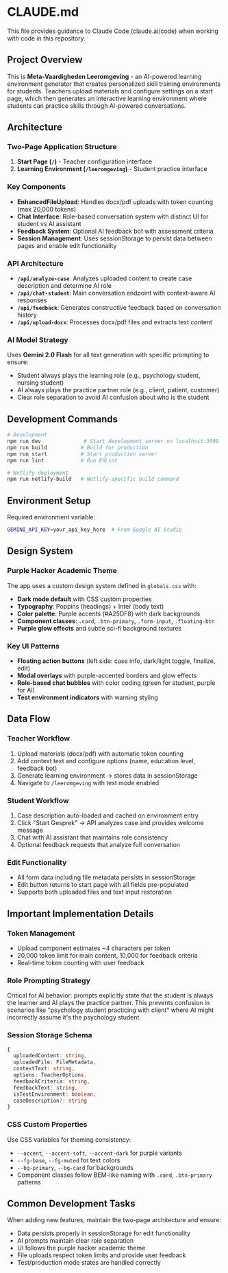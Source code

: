 # CLAUDE.md

This file provides guidance to Claude Code (claude.ai/code) when working with code in this repository.

## Project Overview

This is **Meta-Vaardigheden Leeromgeving** - an AI-powered learning environment generator that creates personalized skill training environments for students. Teachers upload materials and configure settings on a start page, which then generates an interactive learning environment where students can practice skills through AI-powered conversations.

## Architecture

### Two-Page Application Structure
1. **Start Page (`/`)** - Teacher configuration interface
2. **Learning Environment (`/leeromgeving`)** - Student practice interface

### Key Components
- **EnhancedFileUpload**: Handles docx/pdf uploads with token counting (max 20,000 tokens)
- **Chat Interface**: Role-based conversation system with distinct UI for student vs AI assistant
- **Feedback System**: Optional AI feedback bot with assessment criteria
- **Session Management**: Uses sessionStorage to persist data between pages and enable edit functionality

### API Architecture
- **`/api/analyze-case`**: Analyzes uploaded content to create case description and determine AI role
- **`/api/chat-student`**: Main conversation endpoint with context-aware AI responses  
- **`/api/feedback`**: Generates constructive feedback based on conversation history
- **`/api/upload-docx`**: Processes docx/pdf files and extracts text content

### AI Model Strategy
Uses **Gemini 2.0 Flash** for all text generation with specific prompting to ensure:
- Student always plays the learning role (e.g., psychology student, nursing student)
- AI always plays the practice partner role (e.g., client, patient, customer)
- Clear role separation to avoid AI confusion about who is the student

## Development Commands

```bash
# Development
npm run dev              # Start development server on localhost:3000
npm run build           # Build for production  
npm run start           # Start production server
npm run lint            # Run ESLint

# Netlify deployment
npm run netlify-build   # Netlify-specific build command
```

## Environment Setup

Required environment variable:
```bash
GEMINI_API_KEY=your_api_key_here  # From Google AI Studio
```

## Design System

### Purple Hacker Academic Theme
The app uses a custom design system defined in `globals.css` with:
- **Dark mode default** with CSS custom properties
- **Typography**: Poppins (headings) + Inter (body text)
- **Color palette**: Purple accents (#A25DF8) with dark backgrounds
- **Component classes**: `.card`, `.btn-primary`, `.form-input`, `.floating-btn`
- **Purple glow effects** and subtle sci-fi background textures

### Key UI Patterns
- **Floating action buttons** (left side: case info, dark/light toggle, finalize, edit)
- **Modal overlays** with purple-accented borders and glow effects
- **Role-based chat bubbles** with color coding (green for student, purple for AI)
- **Test environment indicators** with warning styling

## Data Flow

### Teacher Workflow
1. Upload materials (docx/pdf) with automatic token counting
2. Add context text and configure options (name, education level, feedback bot)
3. Generate learning environment → stores data in sessionStorage
4. Navigate to `/leeromgeving` with test mode enabled

### Student Workflow  
1. Case description auto-loaded and cached on environment entry
2. Click "Start Gesprek" → API analyzes case and provides welcome message
3. Chat with AI assistant that maintains role consistency
4. Optional feedback requests that analyze full conversation

### Edit Functionality
- All form data including file metadata persists in sessionStorage
- Edit button returns to start page with all fields pre-populated
- Supports both uploaded files and text input restoration

## Important Implementation Details

### Token Management
- Upload component estimates ~4 characters per token
- 20,000 token limit for main content, 10,000 for feedback criteria
- Real-time token counting with user feedback

### Role Prompting Strategy
Critical for AI behavior: prompts explicitly state that the student is always the learner and AI plays the practice partner. This prevents confusion in scenarios like "psychology student practicing with client" where AI might incorrectly assume it's the psychology student.

### Session Storage Schema
```typescript
{
  uploadedContent: string,
  uploadedFile: FileMetadata,
  contextText: string,
  options: TeacherOptions,
  feedbackCriteria: string,
  feedbackText: string,
  isTestEnvironment: boolean,
  caseDescription?: string
}
```

### CSS Custom Properties
Use CSS variables for theming consistency:
- `--accent`, `--accent-soft`, `--accent-dark` for purple variants
- `--fg-base`, `--fg-muted` for text colors  
- `--bg-primary`, `--bg-card` for backgrounds
- Component classes follow BEM-like naming with `.card`, `.btn-primary` patterns

## Common Development Tasks

When adding new features, maintain the two-page architecture and ensure:
- Data persists properly in sessionStorage for edit functionality
- AI prompts maintain clear role separation 
- UI follows the purple hacker academic theme
- File uploads respect token limits and provide user feedback
- Test/production mode states are handled correctly